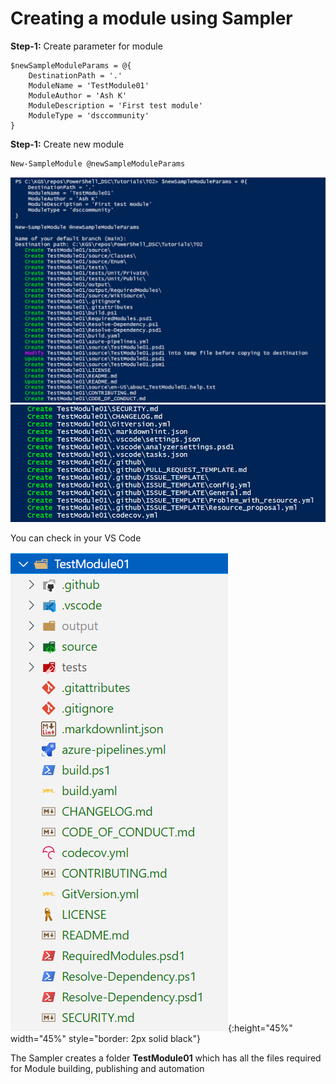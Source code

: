 # Creating a module using Sampler

**Step-1:** Create parameter for module

```
$newSampleModuleParams = @{
    DestinationPath = '.'
    ModuleName = 'TestModule01'
    ModuleAuthor = 'Ash K'
    ModuleDescription = 'First test module'
    ModuleType = 'dsccommunity'    
}
```

**Step-1:** Create new module

```
New-SampleModule @newSampleModuleParams
```

![Create Module](./images/1-create-module.PNG)
![Create Module](./images/2-create-module.PNG)


You can check in your VS Code


![](./images/3-vs-code.PNG){:height="45%" width="45%" style="border: 2px solid black"}



The Sampler creates a folder **TestModule01** which has all the files required for Module building, publishing and automation 